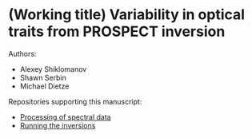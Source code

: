 # (Working title) Variability in optical traits from PROSPECT inversion

Authors:
- Alexey Shiklomanov
- Shawn Serbin
- Michael Dietze

Repositories supporting this manuscript:
- [Processing of spectral data](https://github.com/ashiklom/curated-leafspec)
- [Running the inversions](https://github.com/ashiklom/prospectinversion)
